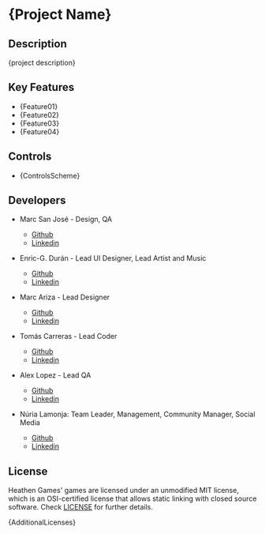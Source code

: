 # {Project Name}

## Description

{project description}

## Key Features

 - {Feature01}
 - {Feature02}
 - {Feature03}
 - {Feature04}
 
## Controls

 - {ControlsScheme}

## Developers

 - Marc San José - Design, QA
      + [Github](https://github.com/)
      + [Linkedin](https://es.linkedin.com/marcsjm19)
 - Enric-G. Durán - Lead UI Designer, Lead Artist and Music
      + [Github](https://github.com/EnricGDV)
      + [Linkedin](https://es.linkedin.com/)
 - Marc Ariza - Lead Designer
      + [Github](https://github.com/MarcArizaAlborni)
      + [Linkedin](https://es.linkedin.com/)
 - Tomás Carreras - Lead Coder
      + [Github](https://github.com/tomascarreras1000)
      + [Linkedin](https://es.linkedin.com/)
 - Alex Lopez - Lead QA
      + [Github](https://github.com/AlexLA99)
      + [Linkedin](https://es.linkedin.com/)
 
 
 
 - Núria Lamonja: Team Leader, Management, Community Manager, Social Media
      + [Github](https://github.com/Needlesslord)
      + [Linkedin](https://es.linkedin.com/in/n%C3%BAria-lamonja-i-pujol-b149271a2)


## License

Heathen Games' games are licensed under an unmodified MIT license, which is an OSI-certified license that allows static linking with closed source software. Check [LICENSE](LICENSE) for further details.

{AdditionalLicenses}
